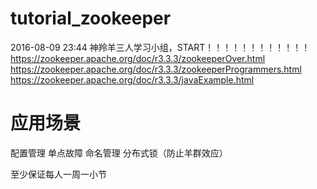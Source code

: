 # tutorial_zookeeper
2016-08-09 23:44  神羚羊三人学习小组，START！！！！！！！！！！！！
https://zookeeper.apache.org/doc/r3.3.3/zookeeperOver.html
https://zookeeper.apache.org/doc/r3.3.3/zookeeperProgrammers.html
https://zookeeper.apache.org/doc/r3.3.3/javaExample.html

# 应用场景

配置管理
单点故障
命名管理
分布式锁（防止羊群效应）

至少保证每人一周一小节
